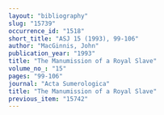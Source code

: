 ```yaml
---
layout: "bibliography"
slug: "15739"
occurrence_id: "1518"
short_title: "ASJ 15 (1993), 99-106"
author: "MacGinnis, John"
publication_year: "1993"
title: "The Manumission of a Royal Slave"
volume_no_: "15"
pages: "99-106"
journal: "Acta Sumerologica"
title: "The Manumission of a Royal Slave"
previous_item: "15742"
---
```


